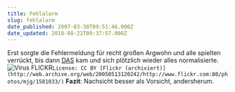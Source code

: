 ```yaml
---
title: Fehlalarm
slug: fehlalarm
date_published: 2007-03-30T09:51:46.000Z
date_updated: 2018-08-22T09:37:57.000Z
---
```


Erst sorgte die Fehlermeldung für recht großen Argwohn und alle spielten verrückt, bis dann [DAS](http://www.heise.de/newsticker/meldung/87638) kam und sich plötzlich wieder alles normalisierte.
![Virus FLICKR](//farm1.static.flickr.com/2/1581033_f1beedfbf6.jpg?v=0)`License: CC BY [Flickr (archiviert)](http://web.archive.org/web/20050513120242/http://www.flickr.com:80/photos/mjg/1581033/)`
**Fazit**: Nachsicht besser als Vorsicht, andersherum.

